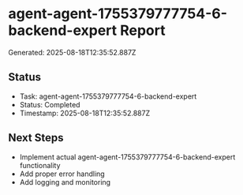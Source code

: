 # agent-agent-1755379777754-6-backend-expert Report

Generated: 2025-08-18T12:35:52.887Z

## Status
- Task: agent-agent-1755379777754-6-backend-expert
- Status: Completed
- Timestamp: 2025-08-18T12:35:52.887Z

## Next Steps
- Implement actual agent-agent-1755379777754-6-backend-expert functionality
- Add proper error handling
- Add logging and monitoring
